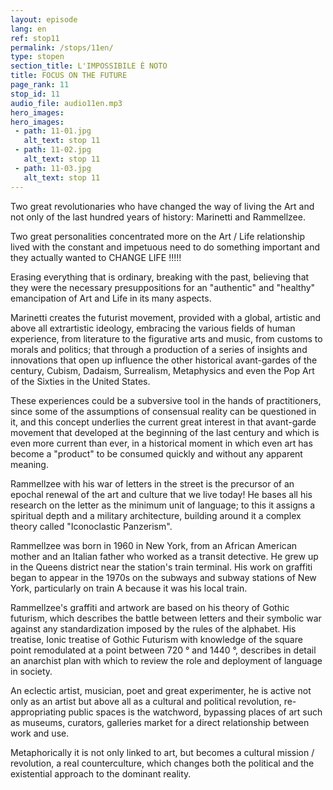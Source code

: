 ```yaml
---
layout: episode
lang: en
ref: stop11
permalink: /stops/11en/
type: stopen
section_title: L'IMPOSSIBILE È NOTO
title: FOCUS ON THE FUTURE
page_rank: 11
stop_id: 11
audio_file: audio11en.mp3
hero_images:
hero_images:
 - path: 11-01.jpg
   alt_text: stop 11
 - path: 11-02.jpg
   alt_text: stop 11  
 - path: 11-03.jpg
   alt_text: stop 11
---
```


Two great revolutionaries who have changed the way of living the Art and not only of the last hundred years of history: Marinetti and Rammellzee. 

Two great personalities concentrated more on the Art / Life relationship lived with the constant and impetuous need to do something important and they actually wanted to CHANGE LIFE !!!!!

Erasing everything that is ordinary, breaking with the past, believing that they were the necessary presuppositions for an "authentic" and "healthy" emancipation of Art and Life in its many aspects.

Marinetti creates the futurist movement, provided with a global, artistic and above all extrartistic ideology, embracing the various fields of human experience, from literature to the figurative arts and music, from customs to morals and politics; that through a production of a series of insights and innovations that open up influence the other historical avant-gardes of the century, Cubism, Dadaism, Surrealism, Metaphysics and even the Pop Art of the Sixties in the United States.

These experiences could be a subversive tool in the hands of practitioners, since some of the assumptions of consensual reality can be questioned in it, and this concept underlies the current great interest in that avant-garde movement that developed at the beginning of the last century and which is even more current than ever, in a historical moment in which even art has become a "product" to be consumed quickly and without any apparent meaning.

Rammellzee with his war of letters in the street is the precursor of an epochal renewal of the art and culture that we live today! He bases all his research on the letter as the minimum unit of language; to this it assigns a spiritual depth and a military architecture, building around it a complex theory called "Iconoclastic Panzerism".

Rammellzee was born in 1960 in New York, from an African American mother and an Italian father who worked as a transit detective. He grew up in the Queens district near the station's train terminal. His work on graffiti began to appear in the 1970s on the subways and subway stations of New York, particularly on train A because it was his local train.

Rammellzee's graffiti and artwork are based on his theory of Gothic futurism, which describes the battle between letters and their symbolic war against any standardization imposed by the rules of the alphabet. His treatise, Ionic treatise of Gothic Futurism with knowledge of the square point remodulated at a point between 720 ° and 1440 °, describes in detail an anarchist plan with which to review the role and deployment of language in society.

An eclectic artist, musician, poet and great experimenter, he is active not only as an artist but above all as a cultural and political revolution, re-appropriating public spaces is the watchword, bypassing places of art such as museums, curators, galleries market for a direct relationship between work and use.

Metaphorically it is not only linked to art, but becomes a cultural mission / revolution, a real counterculture, which changes both the political and the existential approach to the dominant reality.

